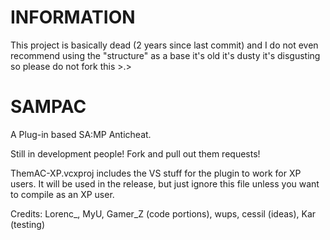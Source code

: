 INFORMATION
======
This project is basically dead (2 years since last commit) and I do not even recommend using the "structure" as a base it's old it's dusty it's disgusting so please do not fork this >.>

SAMPAC
======

A Plug-in based SA:MP Anticheat.

Still in development people! Fork and pull out them requests!

ThemAC-XP.vcxproj includes the VS stuff for the plugin to work for XP users.
It will be used in the release, but just ignore this file unless you want to compile as an XP user.

Credits: Lorenc_, MyU, Gamer_Z (code portions), wups, cessil (ideas), Kar (testing)
